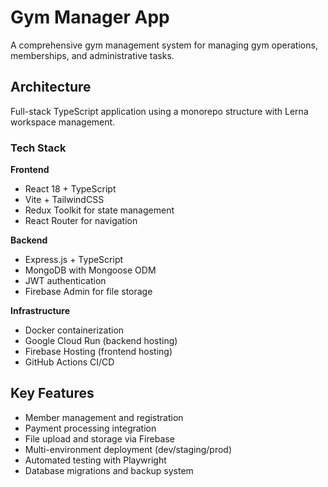 # Gym Manager App

A comprehensive gym management system for managing gym operations, memberships, and administrative tasks.

## Architecture

Full-stack TypeScript application using a monorepo structure with Lerna workspace management.

### Tech Stack

**Frontend**

- React 18 + TypeScript
- Vite + TailwindCSS
- Redux Toolkit for state management
- React Router for navigation

**Backend**

- Express.js + TypeScript
- MongoDB with Mongoose ODM
- JWT authentication
- Firebase Admin for file storage

**Infrastructure**

- Docker containerization
- Google Cloud Run (backend hosting)
- Firebase Hosting (frontend hosting)
- GitHub Actions CI/CD

## Key Features

- Member management and registration
- Payment processing integration
- File upload and storage via Firebase
- Multi-environment deployment (dev/staging/prod)
- Automated testing with Playwright
- Database migrations and backup system
